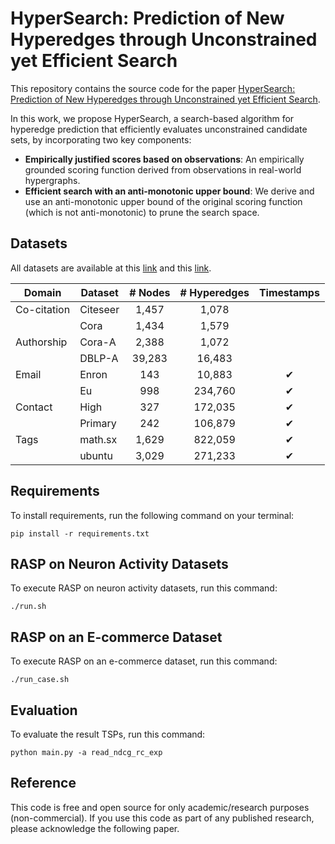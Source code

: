 # HyperSearch: Prediction of New Hyperedges through Unconstrained yet Efficient Search

This repository contains the source code for the paper [HyperSearch: Prediction of New Hyperedges through Unconstrained yet Efficient Search]().

In this work, we propose HyperSearch, a search-based algorithm for hyperedge prediction that efficiently evaluates unconstrained candidate sets, by incorporating two key components:
* **Empirically justified scores based on observations**: An empirically grounded scoring function derived from observations in real-world hypergraphs.
* **Efficient search with an anti-monotonic upper bound**: We derive and use an anti-monotonic upper bound of the original scoring function (which is not anti-monotonic) to prune the search space.

## Datasets

All datasets are available at this [link](https://www.cs.cornell.edu/~arb/data/) and this [link](https://drive.google.com/drive/folders/1KKwkrZ2mMcc098pqwtpQrByWmTEigwzC?usp=sharing).

| Domain       | Dataset    |   # Nodes  | # Hyperedges | Timestamps |
|--------------|------------|:----------:|:------------:|:----------:|
| Co-citation  | Citeseer   |    1,457   |    1,078     |            |
|              | Cora       |    1,434   |   1,579      |            |
| Authorship   | Cora-A     |    2,388   |    1,072     |            |
|              | DBLP-A     |    39,283  |   16,483     |            |
| Email        | Enron      |    143     |    10,883    |     ✔     |
|              | Eu         |    998     |   234,760    |     ✔     |
| Contact      | High       |    327     |   172,035    |     ✔     |
|              | Primary    |    242     |   106,879    |    ✔      |
| Tags         | math.sx    |   1,629    |   822,059    |     ✔     |
|              | ubuntu     |   3,029    |   271,233    |    ✔      |

## Requirements

To install requirements, run the following command on your terminal:
```setup
pip install -r requirements.txt
```

## RASP on Neuron Activity Datasets

To execute RASP on neuron activity datasets, run this command:

```
./run.sh
```

## RASP on an E-commerce Dataset

To execute RASP on an e-commerce dataset, run this command:

```
./run_case.sh
```

## Evaluation

To evaluate the result TSPs, run this command:

```
python main.py -a read_ndcg_rc_exp
```

## Reference

This code is free and open source for only academic/research purposes (non-commercial). If you use this code as part of any published research, please acknowledge the following paper.
```
```
